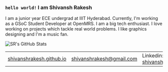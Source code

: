 ### `hello world!` I am Shivansh Rakesh

I am a junior year ECE undergrad at IIIT Hyderabad. Currently, I'm working as a GSoC Student Developer at OpenMRS. I am a big tech enthusiast. I love working on projects which tackle real world problems. I like graphics designing and I'm a music fan.

![SR's GitHub Stats](https://github-readme-stats.vercel.app/api?username=shivanshrakesh&show_icons=true&hide_title=true)

<table>
  <tbody>
    <tr>
      <td><a href="https://shivanshrakesh.github.io">shivanshrakesh.github.io</a></td>
      <td><a href="mailto:shivanshrakesh@gmail.com">shivanshrakesh@gmail.com</a></td>
      <td>Linkedin: <a href="https://linkedin.com/in/shivanshrakesh">shivanshrakesh</a>
    </tr>
  </tbody>
</table>

<!--
**ShivanshRakesh/ShivanshRakesh** is a ✨ _special_ ✨ repository because its `README.md` (this file) appears on your GitHub profile.

Here are some ideas to get you started:

- 🔭 I’m currently working on ...
- 🌱 I’m currently learning ...
- 👯 I’m looking to collaborate on ...
- 🤔 I’m looking for help with ...
- 💬 Ask me about ...
- 📫 How to reach me: ...
- 😄 Pronouns: ...
- ⚡ Fun fact: ...
-->
